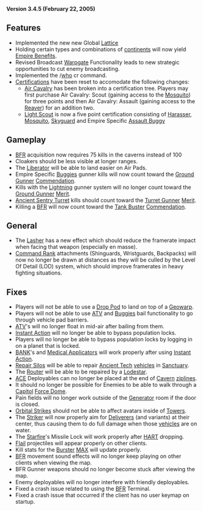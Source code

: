 **Version 3.4.5 (February 22, 2005)**

## Features

- Implemented the new new Global [Lattice](../terminology/Lattice.md)
- Holding certain types and combinations of
  [continents](../locations/Continent.md) will now yield [Empire
  Benefits](Empire_Benefits.md).
- Revised Broadcast [Warpgate](../locations/Warpgate.md) Functionality
  leads to new strategic opportunities to cut enemy broadcasting.
- Implemented the /[who](../commands/Who.md) cr command.
- [Certifications](../certifications/Certification.md) have been reset to
  accomodate the following changes:
  - [Air Cavalry](../terminology/Air_Cavalry.md) has been broken into a
    certification tree. Players may first purchase Air Cavalry:
    Scout (gaining access to the [Mosquito](../vehicles/Mosquito.md))
    for three points and then Air Cavalry: Assault (gaining access
    to the [Reaver](../vehicles/Reaver.md)) for an addition two.
  - [Light Scout](../certifications/Light_Scout.md) is now a five point
    certification consisting of [Harasser](../vehicles/Harasser.md),
    [Mosquito](../vehicles/Mosquito.md), [Skyguard](../items/Skyguard.md)
    and Empire Specific [Assault
    Buggy](</Assault_Buggy_(Certification)>)

## Gameplay

- [BFR](../vehicles/BattleFrame_Robotics.md) acquisition now requires 75 kills in the
  caverns instead of 100
- Cloakers should be less visible at longer ranges.
- The [Liberator](../vehicles/Liberator.md) will be able to land easier on
  Air Pads.
- Empire Specific [Buggies](</Assault_Buggy_(Certification)>)
  gunner kills will now count toward the [Ground
  Gunner](../merits/Ground_Gunner.md)
  [Commendation](../merits/Merit_Commendations.md).
- Kills with the [Lightning](../vehicles/Lightning.md) gunner system will
  no longer count toward the [Ground Gunner](../merits/Ground_Gunner.md)
  [Merit](../Merit_Commendation.md).
- [Ancient Sentry Turret](../items/Ancient_Sentry_Turret.md) kills
  should count toward the [Turret Gunner](../merits/Turret_Gunner.md)
  [Merit](../Merit_Commendation.md).
- Killing a [BFR](../vehicles/BattleFrame_Robotics.md) will now count toward the [Tank
  Buster](../merits/Tank_Buster.md)
  [Commendation](../Merit_Commendation.md).

## General

- The [Lasher](../weapons/Lasher.md) has a new effect which should reduce
  the framerate impact when facing that weapon (especially en masse).
- [Command Rank](../terminology/Command_Rank.md) attachments (Shinguards,
  Wristguards, Backpacks) will now no longer be drawn at distances as
  they will be culled by the Level Of Detail (LOD) system, which
  should improve framerates in heavy fighting situations.

## Fixes

- Players will not be able to use a [Drop Pod](../items/Drop_Pod.md) to
  land on top of a [Geowarp](../locations/Geowarp.md).
- Players will not be able to use [ATV](../vehicles/ATV.md) and
  [Buggies](</Assault_Buggy_(Certification)>) bail
  functionality to go through vehicle pad barriers.
- [ATV](../vehicles/ATV.md)'s will no longer float in mid-air after
  bailing from them.
- [Instant Action](../terminology/Instant_Action.md) will no longer be able
  to bypass population locks.
- Players will no longer be able to bypass population locks by logging
  in on a planet that is locked.
- [BANK](../weapons/Body_Armor_Nano_Kit.md)'s and [Medical
  Applicators](../weapons/Medical_Applicator.md) will work properly after
  using [Instant Action](../terminology/Instant_Action.md).
- [Repair Silos](Repair_Silo.md) will be able to repair
  [Ancient Tech](../Ancient_Tech.md)
  [vehicles](../vehicles/Vehicle.md) in [Sanctuary](../locations/Sanctuary.md).
- The [Router](../vehicles/Router.md) will be able to be repaired by a
  [Lodestar](../vehicles/Lodestar.md).
- [ACE](../weapons/Adaptive_Construction_Engine.md) Deployables can no longer be placed at the end
  of [Cavern](../Cavern.md) [ziplines](../items/Zipline.md).
- It should no longer be possible for Enemies to be able to walk
  through a [Capitol](../locations/Capitol.md) [Force
  Dome](../items/Force_Dome.md).
- Pain fields will no longer work outside of the
  [Generator](../items/Generator.md) room if the door is closed.
- [Orbital Strikes](../commands/Orbital_Strike.md) should not be able to
  affect avatars inside of [Towers](../Tower.md).
- The [Striker](../weapons/Striker.md) will now properly aim for
  [Deliverers](../vehicles/Deliverer.md) (and variants) at their center,
  thus causing them to do full damage when those
  [vehicles](../vehicles/Vehicle.md) are on water.
- The [Starfire](../items/Starfire.md)'s Missile Lock will work
  properly after [HART](../terminology/HART.md) dropping.
- [Flail](../items/Flail.md) projectiles will appear properly on other
  clients.
- Kill stats for the [Burster](../items/Burster.md)
  [MAX](../items/Mechanized_Assault_Exo-Suit.md) will update properly.
- [BFR](../vehicles/BattleFrame_Robotics.md) movement sound effects will no longer keep
  playing on other clients when viewing the map.
- BFR Gunner weapons should no longer become stuck after viewing the
  map.
- Enemy deployables will no longer interfere with friendly
  deployables.
- Fixed a crash issue related to using the [BFR](../vehicles/BattleFrame_Robotics.md)
  Terminal.
- Fixed a crash issue that occurred if the client has no user keymap
  on startup.

<!--[category:Patches](category:Patches.md)-->
